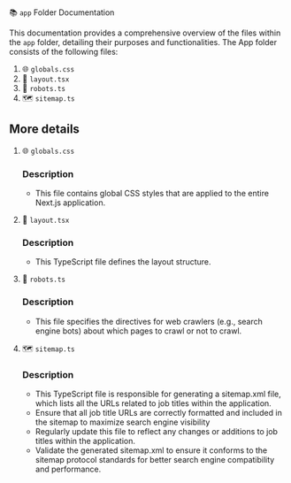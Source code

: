 📚 `app` Folder Documentation

This documentation provides a comprehensive overview of the files within the `app` folder, detailing their purposes and functionalities. The App folder consists of the following files:

1. 🌐 `globals.css`
2. 📄 `layout.tsx`
3. 🤖 `robots.ts`
4. 🗺️ `sitemap.ts`

## More details

1. 🌐 `globals.css`

   ### Description

   - This file contains global CSS styles that are applied to the entire Next.js application.

2. 📄 `layout.tsx`

   ### Description

   - This TypeScript file defines the layout structure.

3. 🤖 `robots.ts`

   ### Description

   - This file specifies the directives for web crawlers (e.g., search engine bots) about which pages to crawl or not to crawl.

4. 🗺️ `sitemap.ts`

   ### Description

   - This TypeScript file is responsible for generating a sitemap.xml file, which lists all the URLs related to job titles within the application.
   - Ensure that all job title URLs are correctly formatted and included in the sitemap to maximize search engine visibility
   - Regularly update this file to reflect any changes or additions to job titles within the application.
   - Validate the generated sitemap.xml to ensure it conforms to the sitemap protocol standards for better search engine compatibility and performance.
